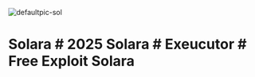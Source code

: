 ![defaultpic-sol](https://github.com/user-attachments/assets/dbd431e1-917b-42c8-a013-45a96d38d649)
# Solara # 2025 Solara # Exeucutor # Free Exploit Solara
